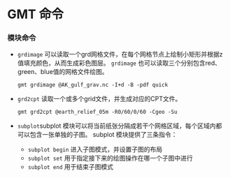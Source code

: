 # GMT 命令
### 模块命令
- ```grdimage``` 可以读取一个grd网格文件，在每个网格节点上绘制小矩形并根据z值填充颜色，从而生成彩色图层。 ```grdimage``` 也可以读取三个分别包含red、green、blue值的网格文件绘图。
    ```gmt
    gmt grdimage @AK_gulf_grav.nc -I+d -B -pdf quick
    ```

- ```grd2cpt``` 读取一个或多个grid文件，并生成对应的CPT文件。
    ```gmt
    gmt grd2cpt @earth_relief_05m -R0/60/0/60 -Cgeo -Su
    ```


- ```subplot```subplot 模块可以将当前纸张分隔成若干个网格区域，每个区域内都可以包含一张单独的子图。
subplot 模块提供了三条指令：
    - ```subplot begin``` 进入子图模式，并设置子图的布局
    - ```subplot set``` 用于指定接下来的绘图操作在哪一个子图中进行
    - ```subplot end``` 用于结束子图模式